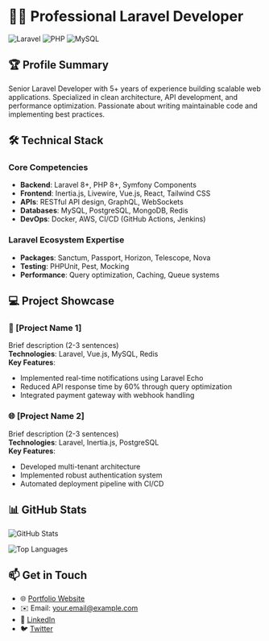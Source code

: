 # 👨‍💻 Professional Laravel Developer

![Laravel](https://img.shields.io/badge/Laravel-FF2D20?style=for-the-badge&logo=laravel&logoColor=white)
![PHP](https://img.shields.io/badge/PHP-777BB4?style=for-the-badge&logo=php&logoColor=white)
![MySQL](https://img.shields.io/badge/MySQL-4479A1?style=for-the-badge&logo=mysql&logoColor=white)

## 🏆 Profile Summary
Senior Laravel Developer with 5+ years of experience building scalable web applications. Specialized in clean architecture, API development, and performance optimization. Passionate about writing maintainable code and implementing best practices.

## 🛠 Technical Stack

### Core Competencies
- **Backend**: Laravel 8+, PHP 8+, Symfony Components
- **Frontend**: Inertia.js, Livewire, Vue.js, React, Tailwind CSS
- **APIs**: RESTful API design, GraphQL, WebSockets
- **Databases**: MySQL, PostgreSQL, MongoDB, Redis
- **DevOps**: Docker, AWS, CI/CD (GitHub Actions, Jenkins)

### Laravel Ecosystem Expertise
- **Packages**: Sanctum, Passport, Horizon, Telescope, Nova
- **Testing**: PHPUnit, Pest, Mocking
- **Performance**: Query optimization, Caching, Queue systems

## 💻 Project Showcase

### 🚀 [Project Name 1]
Brief description (2-3 sentences)  
**Technologies**: Laravel, Vue.js, MySQL, Redis  
**Key Features**:
- Implemented real-time notifications using Laravel Echo
- Reduced API response time by 60% through query optimization
- Integrated payment gateway with webhook handling

### 🌐 [Project Name 2]
Brief description (2-3 sentences)  
**Technologies**: Laravel, Inertia.js, PostgreSQL  
**Key Features**:
- Developed multi-tenant architecture
- Implemented robust authentication system
- Automated deployment pipeline with CI/CD

## 📊 GitHub Stats
![GitHub Stats](https://github-readme-stats.vercel.app/api?username=yourusername&show_icons=true&theme=radical)

![Top Languages](https://github-readme-stats.vercel.app/api/top-langs/?username=yourusername&layout=compact&theme=radical)

## 📫 Get in Touch
- 🌐 [Portfolio Website](https://yourwebsite.com)
- ✉️ Email: your.email@example.com
- 💼 [LinkedIn](https://linkedin.com/in/yourprofile)
- 🐦 [Twitter](https://twitter.com/yourhandle)

